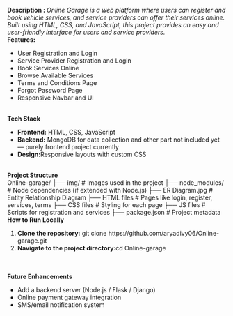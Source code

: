 <b>Description : </b> 
<i>Online Garage is a web platform where users can register and book vehicle services, and service providers can offer their services online.
<br>
Built using HTML, CSS, and JavaScript, this project provides an easy and user-friendly interface for users and service providers.</i>
<br>
<b> Features: </b>
<ul>
  <li>User Registration and Login</li>
  <li>Service Provider Registration and Login</li>
  <li>Book Services Online</li>
  <li>Browse Available Services</li>
  <li>Terms and Conditions Page</li>
  <li>Forgot Password Page</li>
  <li>Responsive Navbar and UI</li>
</ul>
<br>
<b>Tech Stack</b>
<ul>
  <li><b>Frontend:</b> HTML, CSS, JavaScript</li>
  <li><b>Backend:</b> MongoDB for data collection and other part not included yet — purely frontend project currently </li>
  <li><b>Design:</b>Responsive layouts with custom CSS</li>
</ul>
<br>
<b>Project Structure</b>
<br>
Online-garage/
├── img/                  # Images used in the project
├── node_modules/         # Node dependencies (if extended with Node.js)
├── ER Diagram.jpg        # Entity Relationship Diagram
├── HTML files            # Pages like login, register, services, terms
├── CSS files             # Styling for each page
├── JS files              # Scripts for registration and services
├── package.json          # Project metadata
<br>
<b>How to Run Locally</b>
<ol>
  <li>
    <b>Clone the repository:</b> git clone https://github.com/aryadivy06/Online-garage.git
</li>
  <li>
    <b>Navigate to the project directory:</b>cd Online-garage
 </li>
</ol>
<br>
<br>
<b>Future Enhancements</b>
<ul>
 <li>Add a backend server (Node.js / Flask / Django)</li>
 <li>Online payment gateway integration</li>
<li>SMS/email notification system</li>




</ul>
